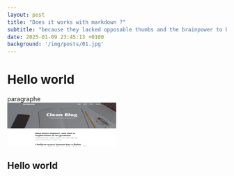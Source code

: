 ```yaml
---
layout: post
title: "Does it works with markdown ?"
subtitle: "because they lacked opposable thumbs and the brainpower to build a space program."
date: 2025-01-09 23:45:13 +0100
background: '/img/posts/01.jpg'
---
```


# Hello world
paragraphe<br>
<img src="/screenshot.png " width="250" height="100"/>

## Hello world
